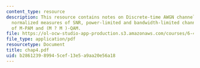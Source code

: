 ```yaml
---
content_type: resource
description: This resource contains notes on Discrete-time AWGN channel model, two
  normalized measures of SNR, power-limited and bandwidth-limited channels, and performance
  of M-PAM and (M ? M )-QAM.
file: https://ol-ocw-studio-app-production.s3.amazonaws.com/courses/6-451-principles-of-digital-communication-ii-spring-2005/b286123989945cef13e5a9aa20e56a18_chap4.pdf
file_type: application/pdf
resourcetype: Document
title: chap4.pdf
uid: b2861239-8994-5cef-13e5-a9aa20e56a18
---
```

